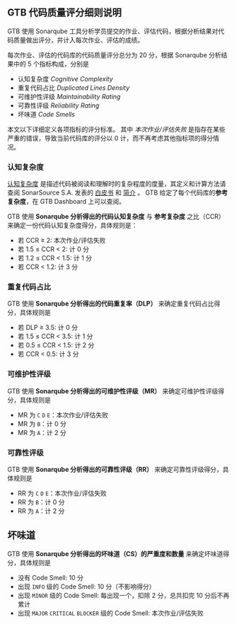 ## GTB 代码质量评分细则说明

GTB 使用 Sonarqube 工具分析学员提交的作业、评估代码，根据分析结果对代码质量做出评分，并计入每次作业、评估的成绩。

每次作业、评估的代码库的代码质量评分总分为 20 分，根据 Sonarqube 分析结果中的 5 个指标构成，分别是

- 认知复杂度 *Cognitive Complexity*
- 重复代码占比 *Duplicated Lines Density*
- 可维护性评级 *Maintainability Rating*
- 可靠性评级 *Reliability Rating*
- 坏味道 *Code Smells*

本文以下详细定义各项指标的评分标准。 其中 *本次作业/评估失败* 是指存在某些严重的错误，导致当前代码库的评分以 0 计，而不再考虑其他指标项的得分情况。

### 认知复杂度

[认知复杂度](https://en.wikipedia.org/wiki/Cognitive_complexity)
是描述代码被阅读和理解时的复杂程度的度量，其定义和计算方法请查阅 SonarSource S.A. 发表的
[白皮书](https://www.sonarsource.com/docs/CognitiveComplexity.pdf)
和
[简介](https://blog.sonarsource.com/cognitive-complexity-because-testability-understandability)
。 GTB 给定了每个代码库的**参考复杂度**，在 GTB Dashboard 上可以查阅。

GTB 使用 **Sonarqube 分析得出的代码认知复杂度** 与 **参考复杂度** 之比（CCR）来确定一份代码认知复杂度得分，具体规则是：

- 若 CCR ≥ 2: 本次作业/评估失败
- 若 1.5 ≤ CCR < 2: 计 0 分
- 若 1.2 ≤ CCR < 1.5: 计 1 分
- 若 CCR < 1.2: 计 3 分

### 重复代码占比

GTB 使用 **Sonarqube 分析得出的代码重复率（DLP）** 来确定重复代码占比得分，具体规则是

- 若 DLP ≥ 3.5: 计 0 分
- 若 1.5 ≤ CCR < 3.5: 计 1 分
- 若 0.5 ≤ CCR < 1.5: 计 2 分
- 若 CCR < 0.5: 计 3 分

### 可维护性评级

GTB 使用 **Sonarqube 分析得出的可维护性评级（MR）** 来确定可维护性评级得分，具体规则是

- MR 为 `C` `D` `E`：本次作业/评估失败
- MR 为 `B`：计 0 分
- MR 为 `A`：计 2 分

### 可靠性评级

GTB 使用 **Sonarqube 分析得出的可靠性评级（RR）** 来确定可靠性评级得分，具体规则是

- RR 为 `C` `D` `E`：本次作业/评估失败
- RR 为 `B`：计 0 分
- RR 为 `A`：计 2 分

## 坏味道

GTB 使用 **Sonarqube 分析得出的坏味道（CS）的严重度和数量** 来确定坏味道得分，具体规则是

- 没有 Code Smell: 10 分
- 出现 `INFO` 级的 Code Smell: 10 分（不影响得分）
- 出现 `MINOR` 级的 Code Smell: 每出现一个，扣除 2 分，总共扣完 10 分后不再累计
- 出现 `MAJOR` `CRITICAL` `BLOCKER` 级的 Code Smell: 本次作业/评估失败
